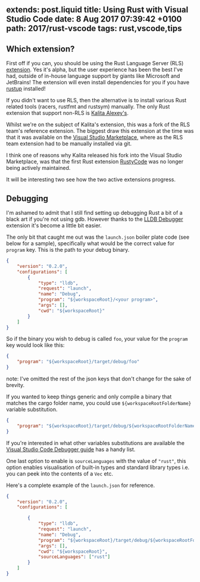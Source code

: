 extends: post.liquid
title: Using Rust with Visual Studio Code 
date: 8 Aug 2017 07:39:42 +0100
path: 2017/rust-vscode
tags: rust,vscode,tips
---

## Which extension?

First off if you can, you should be using the Rust Language Server (RLS)
[extension](https://marketplace.visualstudio.com/items?itemName=rust-lang.rust).
Yes it's alpha, but the user experience has been the best I've had, outside of
in-house language support by giants like Microsoft and JetBrains! The extension
will even install dependencies for you if you have [rustup](http://rustup.rs/)
installed!

If you didn't want to use RLS, then the alternative is to install various Rust
related tools (racers, rustfmt and rustsym) manually. The only Rust extension that support non-RLS is [Kalita Alexey's](https://github.com/editor-rs/vscode-rust/blob/master/doc/legacy_mode/main.md).

Whilst we're on the subject of Kalita's extension, this was a fork of the RLS
team's reference extension. The biggest draw this extension at the time was
that it was available on the [Visual Studio
Marketplace](https://marketplace.visualstudio.com/), where as the RLS team extension had to be manually installed via git.

I think one of reasons why Kalita released his fork into the Visual Studio
Marketplace, was that the first Rust extension
[RustyCode](https://marketplace.visualstudio.com/items?itemName=saviorisdead.RustyCode)
was no longer being actively maintained.

It will be interesting two see how the two active extensions progress.

## Debugging

I'm ashamed to admit that I still find setting up debugging Rust a bit of a
black art if you're not using gdb. However thanks to the [LLDB
Debugger](https://marketplace.visualstudio.com/items?itemName=vadimcn.vscode-lldb)
extension it's become a little bit easier.

The only bit that caught me out was the `launch.json` boiler plate code (see
below for a sample), specifically what would be the correct value for `program`
key. This is the path to your debug binary.

```json
{
    "version": "0.2.0",
    "configurations": [
        {
            "type": "lldb",
            "request": "launch",
            "name": "Debug",
            "program": "${workspaceRoot}/<your program>",
            "args": [],
            "cwd": "${workspaceRoot}"
        }
    ]
}
```

So if the binary you wish to debug is called `foo`, your value for the
`program` key would look like this:

```json
{
    "program": "${workspaceRoot}/target/debug/foo"
}
```

note: I've omitted the rest of the json keys that don't change for the sake of
brevity.

If you wanted to keep things generic and only compile a binary that matches the
cargo folder name, you could use `${workspaceRootFolderName}` variable
substitution.

```json
{
    "program": "${workspaceRoot}/target/debug/${workspaceRootFolderName}",
}
```

If you're interested in what other variables substitutions are available the
[Visual Studio Code Debugger
guide](https://code.visualstudio.com/Docs/editor/debugging#_variable-substitution)
has a handy list.

One last option to enable is `sourceLanguages` with the value of `"rust"`, this
option enables visualisation of built-in types and standard library types i.e.
you can peek into the contents of a `Vec` etc.


Here's a complete example of the `launch.json` for reference.

```json
{
    "version": "0.2.0",
    "configurations": [

        {
            "type": "lldb",
            "request": "launch",
            "name": "Debug",
            "program": "${workspaceRoot}/target/debug/${workspaceRootFolderName}",
            "args": [],
            "cwd": "${workspaceRoot}",
            "sourceLanguages": ["rust"]
        }
    ]
}
```

